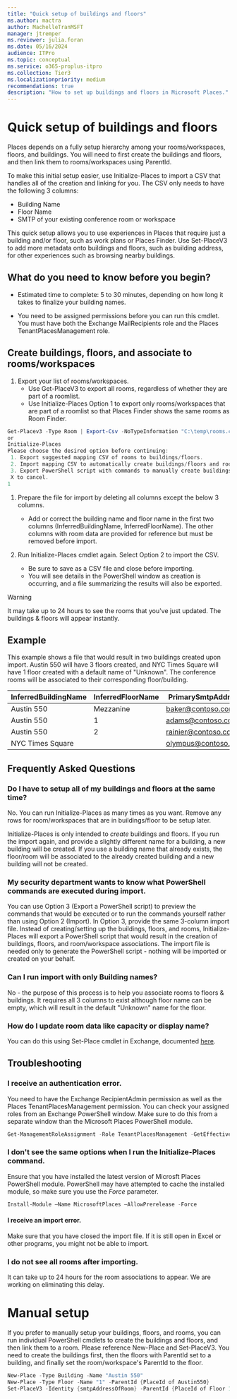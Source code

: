 ```yaml
---
title: "Quick setup of buildings and floors"
ms.author: mactra
author: MachelleTranMSFT
manager: jtremper
ms.reviewer: julia.foran
ms.date: 05/16/2024
audience: ITPro
ms.topic: conceptual
ms.service: o365-proplus-itpro
ms.collection: Tier3
ms.localizationpriority: medium
recommendations: true
description: "How to set up buildings and floors in Microsoft Places."
---
```


# Quick setup of buildings and floors

Places depends on a fully setup hierarchy among your rooms/workspaces, floors, and buildings.  You will need to first create the buildings and floors, and then link them to rooms/workspaces using ParentId.

To make this initial setup easier, use Initialize-Places to import a CSV that handles all of the creation and linking for you.  The CSV only needs to have the following 3 columns:
* Building Name
* Floor Name
* SMTP of your existing conference room or workspace

This quick setup allows you to use experiences in Places that require just a building and/or floor, such as work plans or Places Finder.  Use Set-PlaceV3 to add more metadata onto buildings and floors, such as building address, for other experiences such as browsing nearby buildings.

## What do you need to know before you begin?
- Estimated time to complete: 5 to 30 minutes, depending on how long it takes to finalize your building names.

- You need to be assigned permissions before you can run this cmdlet. You must have both the Exchange MailRecipients role and the Places TenantPlacesManagement role.

## Create buildings, floors, and associate to rooms/workspaces
1. Export your list of rooms/workspaces.
   - Use Get-PlaceV3 to export all rooms, regardless of whether they are part of a roomlist.  
   - Use Initialize-Places Option 1 to export only rooms/workspaces that are part of a roomlist so that Places Finder shows the same rooms as Room Finder.
```powershell
Get-Placev3 -Type Room | Export-Csv -NoTypeInformation "C:\temp\rooms.csv"
or
Initialize-Places
Please choose the desired option before continuing:
 1. Export suggested mapping CSV of rooms to buildings/floors.
 2. Import mapping CSV to automatically create buildings/floors and room mappings.
 3. Export PowerShell script with commands to manually create buildings/floors and room mappings based on an imported CSV.
 X to cancel.
1
```
1. Prepare the file for import by deleting all columns except the below 3 columns.

   - Add or correct the building name and floor name in the first two columns (InferredBuildingName, InferredFloorName).  The other columns with room data are provided for reference but must be removed before import.
      
1. Run Initialize-Places cmdlet again.  Select Option 2 to import the CSV.
   - Be sure to save as a CSV file and close before importing.
   - You will see details in the PowerShell window as creation is occurring, and a file summarizing the results will also be exported.
      
> [!WARNING] 
> It may take up to 24 hours to see the rooms that you've just updated.  The buildings & floors will appear instantly.

## Example
This example shows a file that would result in two buildings created upon import.  Austin 550 will have 3 floors created, and NYC Times Square will have 1 floor created with a default name of "Unknown".  The conference rooms will be associated to their corresponding floor/building.

| InferredBuildingName | InferredFloorName | PrimarySmtpAddress |
| -------- | -------- | -------- |
|Austin 550|Mezzanine|baker@contoso.com|
|Austin 550|1|adams@contoso.com|
|Austin 550|2|rainier@contoso.com|
|NYC Times Square||olympus@contoso.com|

## Frequently Asked Questions
### Do I have to setup all of my buildings and floors at the same time?
No. You can run Initialize-Places as many times as you want. Remove any rows for room/workspaces that are in buildings/floor to be setup later.

Initialize-Places is only intended to *create* buildings and floors.  If you run the import again, and provide a slightly different name for a building, a new building will be created.  If you use a building name that already exists, the floor/room will be associated to the already created building and a new building will not be created.

### My security department wants to know what PowerShell commands are executed during import.
You can use Option 3 (Export a PowerShell script) to preview the commands that would be executed or to run the commands yourself rather than using Option 2 (Import).  In Option 3, provide the same 3-column import file.  Instead of creating/setting up the buildings, floors, and rooms, Initialize-Places will export a PowerShell script that would result in the creation of buildings, floors, and room/workspace associations.  The import file is needed only to generate the PowerShell script - nothing will be imported or created on your behalf.

### Can I run import with only Building names?
No - the purpose of this process is to help you associate rooms to floors & buildings.  It requires all 3 columns to exist although floor name can be empty, which will result in the default "Unknown" name for the floor.

### How do I update room data like capacity or display name?
You can do this using Set-Place cmdlet in Exchange, documented [here](/powershell/module/exchange/set-place?view=exchange-ps).

## Troubleshooting
### I receive an authentication error.
You need to have the Exchange RecipientAdmin permission as well as the Places TenantPlacesManagement permission.  You can check your assigned roles from an Exchange PowerShell window.  Make sure to do this from a separate window than the Microsoft Places PowerShell module.

```powershell
Get-ManagementRoleAssignment -Role TenantPlacesManagement -GetEffectiveUsers | Where {$_.EffectiveUserName -Eq "David Strome"}
```

### I don't see the same options when I run the Initialize-Places command.
Ensure that you have installed the latest version of Microsft Places PowerShell module.  PowerShell may have attempted to cache the installed module, so make sure you use the _Force_ parameter.

```powershell
Install-Module –Name MicrosoftPlaces –AllowPrerelease -Force
```

#### I receive an import error.
Make sure that you have closed the import file.  If it is still open in Excel or other programs, you might not be able to import.

### I do not see all rooms after importing.

It can take up to 24 hours for the room associations to appear.  We are working on eliminating this delay.

# Manual setup
If you prefer to manually setup your buildings, floors, and rooms, you can run individual PowerShell cmdlets to create the buildings and floors, and then link them to a room.  Please reference New-Place and Set-PlaceV3.  You need to create the buildings first, then the floors with ParentId set to a building, and finally set the room/workspace's ParentId to the floor.

```powershell
New-Place -Type Building -Name "Austin 550"
New-Place -Type Floor -Name "1" -ParentId {PlaceId of Austin550}
Set-PlaceV3 -Identity {smtpAddressOfRoom} -ParentId {PlaceId of Floor 1}
```

